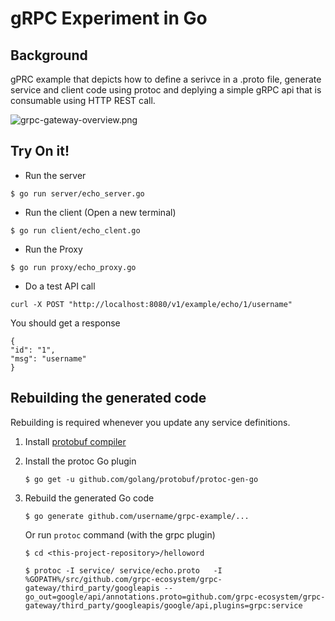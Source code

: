 gRPC Experiment in Go
======================

Background
-------------

gPRC example that depicts how to define a serivce in a .proto file, generate service and client code using protoc and deplying a simple gRPC api that is consumable using HTTP REST call.

![grpc-gateway-overview.png](https://github.com/robincher/grpc-example/blob/master/assets/grpc-gateway-overview.png)


Try On it!
-------------

- Run the server

```
$ go run server/echo_server.go
```

- Run the client (Open a new terminal)

```
$ go run client/echo_clent.go
```

- Run the Proxy 

```
$ go run proxy/echo_proxy.go
```

- Do a test API call

```
curl -X POST "http://localhost:8080/v1/example/echo/1/username"
```

You should get a response 

```
{
"id": "1",
"msg": "username"
}
```

Rebuilding the generated code
----------------------------------------

Rebuilding is required whenever you update any service definitions. 

1. Install [protobuf compiler](https://github.com/google/protobuf/blob/master/README.md#protocol-compiler-installation)

2. Install the protoc Go plugin

   ```
   $ go get -u github.com/golang/protobuf/protoc-gen-go
   ```

3. Rebuild the generated Go code

   ```
   $ go generate github.com/username/grpc-example/...
   ```
   
   Or run `protoc` command (with the grpc plugin)
   
   ```
   $ cd <this-project-repository>/helloword

   $ protoc -I service/ service/echo.proto   -I %GOPATH%/src/github.com/grpc-ecosystem/grpc-gateway/third_party/googleapis --go_out=google/api/annotations.proto=github.com/grpc-ecosystem/grpc-gateway/third_party/googleapis/google/api,plugins=grpc:service
   ```

